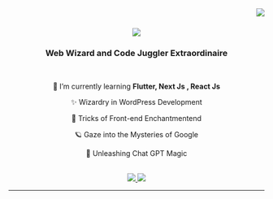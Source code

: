 <img align="right" src="https://visitor-badge.laobi.icu/badge?page_id=yewaung" />

<h1 align="center">
    <img src="https://readme-typing-svg.herokuapp.com?font=Pixelify+Sans&size=50&pause=1000&color=00F726&center=true&vCenter=true&random=true&width=700&height=100&lines=I'm+Ye+Wint+Aung;Web+Wizard;Front-end+Enchantmentend;Code+Juggler+Extraordinaire;" />
</h1>

<h3 align="center">Web Wizard and Code Juggler Extraordinaire</h3>

<br/>

<div align="center">
 
 
🌱 I’m currently learning **Flutter, Next Js , React Js**

✨ Wizardry in WordPress Development

🎨 Tricks of Front-end Enchantmentend

🪐 Gaze into the Mysteries of Google

🤖 Unleashing Chat GPT Magic

 </div>

 <br/>

 
<div align="center"> 
  <a href="mailto:ye_w_aung@hotmail.com">
    <img src="https://img.shields.io/badge/Gmail-333333?style=for-the-badge&logo=gmail&logoColor=red" />
  </a>
  <a href="https://www.linkedin.com/in/ye-wint-aung-543344165/" target="_blank">
    <img src="https://img.shields.io/badge/LinkedIn-0077B5?style=for-the-badge&logo=linkedin&logoColor=white" target="_blank" />
  </a>

</div>

 <hr/>
 
